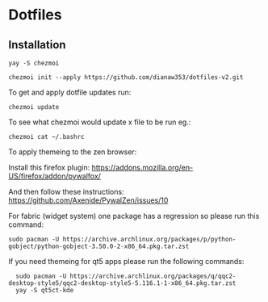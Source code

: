 # Dotfiles

## Installation

`yay -S chezmoi`

`chezmoi init --apply https://github.com/dianaw353/dotfiles-v2.git`

To get and apply dotfile updates run:

`chezmoi update`

To see what chezmoi would update x file to be run eg.:

`chezmoi cat ~/.bashrc`

To apply themeing to the zen browser:

Install this firefox plugin:
https://addons.mozilla.org/en-US/firefox/addon/pywalfox/

And then follow these instructions:
https://github.com/Axenide/PywalZen/issues/10

For fabric (widget system) one package has a regression so please run this command:

```
sudo pacman -U https://archive.archlinux.org/packages/p/python-gobject/python-gobject-3.50.0-2-x86_64.pkg.tar.zst
```

If you need themeing for qt5 apps please run the following commands:

```
  sudo pacman -U https://archive.archlinux.org/packages/q/qqc2-desktop-style5/qqc2-desktop-style5-5.116.1-1-x86_64.pkg.tar.zst
  yay -S qt5ct-kde 
```
